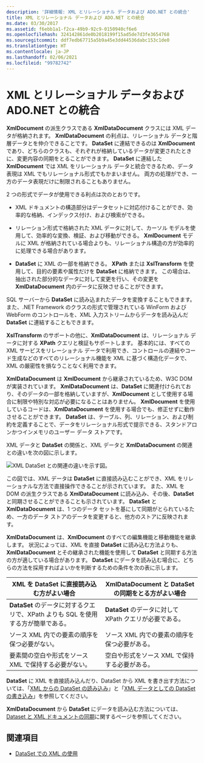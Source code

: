 ```yaml
---
description: '詳細情報: XML とリレーショナル データおよび ADO.NET との統合'
title: XML とリレーショナル データおよび ADO.NET との統合
ms.date: 03/30/2017
ms.assetid: f6ebb1a1-f2ca-49b9-92c9-0150940cf6e6
ms.openlocfilehash: 324142861de0b2018199f15ad5de7d3fe3654768
ms.sourcegitcommit: ddf7edb67715a5b9a45e3dd44536dabc153c1de0
ms.translationtype: HT
ms.contentlocale: ja-JP
ms.lasthandoff: 02/06/2021
ms.locfileid: "99782742"
---
```

# <a name="xml-integration-with-relational-data-and-adonet"></a>XML とリレーショナル データおよび ADO.NET との統合

**XmlDocument** の派生クラスである **XmlDataDocument** クラスには XML データが格納されます。 **XmlDataDocument** の利点は、リレーショナル データと階層データとを仲介できることです。 **DataSet** に連結できるのは **XmlDocument** であり、どちらのクラスも、それぞれが格納しているデータが変更されたときに、変更内容の同期をとることができます。 **DataSet** に連結した **XmlDocument** では XML をリレーショナル データと統合できるため、データ表現は XML でもリレーショナル形式でもかまいません。 両方の処理ができ、一方のデータ表現だけに制限されることもありません。  
  
 2 つの形式でデータが使用できる利点は次のとおりです。  
  
- XML ドキュメントの構造部分はデータセットに対応付けることができ、効率的な格納、インデックス付け、および検索ができる。  
  
- リレーション形式で格納された XML データに対して、カーソル モデルを使用して、効率的な変換、検証、および移動ができる。 **XmlDocument** モデルに XML が格納されている場合よりも、リレーショナル構造の方が効率的に処理できる場合があります。  
  
- **DataSet** に XML の一部を格納できる。 **XPath** または **XslTransform** を使用して、目的の要素や属性だけを **DataSet** に格納できます。 この場合は、抽出された部分的なデータに対して変更を行い、その変更を **XmlDataDocument** 内のデータに反映させることができます。  
  
 SQL サーバーから **DataSet** に読み込まれたデータを変換することもできます。 また、.NET Framework のクラスの形式で管理されている WinForm および WebForm のコントロールを、XML 入力ストリームからデータを読み込んだ **DataSet** に連結することもできます。  
  
 **XslTransform** のサポートの他に、**XmlDataDocument** は、リレーショナル データに対する **XPath** クエリと検証もサポートします。  基本的には、すべての XML サービスをリレーショナル データで利用でき、コントロールの連結やコード生成などのすべてのリレーショナル機能を XML に基づく構造化データで、XML の厳密性を損なうことなく利用できます。  
  
 **XmlDataDocument** は **XmlDocument** から継承されているため、W3C DOM が実装されています。 **XmlDataDocument** は、**DataSet** に関連付けられており、そのデータの一部を格納していますが、**XmlDocument** として使用する場合に制限や特別な対応が必要になることはありません。 **XmlDocument** を使用しているコードは、**XmlDataDocument** を使用する場合でも、修正せずに動作させることができます。 **DataSet** は、テーブル、列、リレーション、および制約を定義することで、データをリレーショナル形式で提示できる、スタンドアロンかつインメモリのユーザー データ ストアです。  
  
 XML データと **DataSet** の関係と、XML データと **XmlDataDocument** の関連との違いを次の図に示します。
  
 ![XML DataSet との関連の違いを示す図。](./media/xml-integration-with-relational-data-and-adonet/xml-integration-relational-data-adodotnet.gif)  
  
 この図では、XML データは **DataSet** に直接読み込むことができ、XML をリレーショナルな方法で直接操作できることが示されています。 また、XML を DOM の派生クラスである **XmlDataDocument** に読み込み、その後、**DataSet** と同期させることができることも示されています。 **DataSet** と **XmlDataDocument** は、1 つのデータ セットを基にして同期がとられているため、一方のデータ ストアのデータを変更すると、他方のストアに反映されます。  
  
 **XmlDataDocument** は、**XmlDocument** のすべての編集機能と移動機能を継承します。 状況によっては、XML を直接 **DataSet** に読み込む方法よりも、**XmlDataDocument** とその継承された機能を使用して **DataSet** と同期する方法の方が適している場合があります。 **DataSet** にデータを読み込む場合に、どちらの方法を採用すればよいかを判断するための条件を次の表に示します。  
  
|XML を DataSet に直接読み込む方がよい場合|XmlDataDocument と DataSet の同期をとる方がよい場合|  
|----------------------------------------------|-----------------------------------------------------------|  
|**DataSet** のデータに対するクエリで、XPath よりも SQL を使用する方が簡単である。|**DataSet** のデータに対して XPath クエリが必要である。|  
|ソース XML 内での要素の順序を保つ必要がない。|ソース XML 内での要素の順序を保つ必要がある。|  
|要素間の空白や形式をソース XML で保持する必要がない。|空白や形式をソース XML で保持する必要がある。|  
  
 **DataSet** に XML を直接読み込んだり、DataSet から XML を書き出す方法については、「[XML からの DataSet の読み込み](../../../framework/data/adonet/dataset-datatable-dataview/loading-a-dataset-from-xml.md)」と「[XML データとしての DataSet の書き込み](../../../framework/data/adonet/dataset-datatable-dataview/writing-dataset-contents-as-xml-data.md)」を参照してください。  
  
 **XmlDataDocument** から **DataSet** にデータを読み込む方法については、[Dataset と XML ドキュメントの同期](../../../framework/data/adonet/dataset-datatable-dataview/dataset-and-xmldatadocument-synchronization.md)に関するページを参照してください。  
  
## <a name="see-also"></a>関連項目

- [DataSet での XML の使用](../../../framework/data/adonet/dataset-datatable-dataview/using-xml-in-a-dataset.md)
